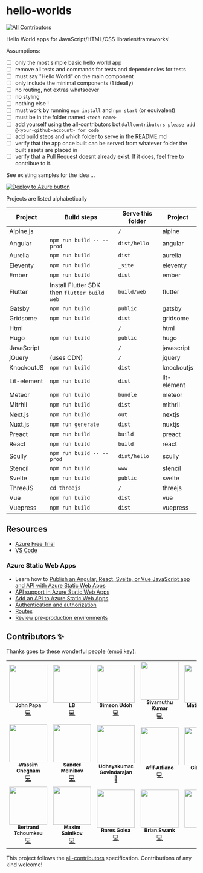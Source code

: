 # hello-worlds

<!-- ALL-CONTRIBUTORS-BADGE:START - Do not remove or modify this section -->

[![All Contributors](https://img.shields.io/badge/all_contributors-20-blue.svg?style=flat-square)](#contributors)

<!-- ALL-CONTRIBUTORS-BADGE:END -->

Hello World apps for JavaScript/HTML/CSS libraries/frameworks!

Assumptions:

- [ ] only the most simple basic hello world app
- [ ] remove all tests and commands for tests and dependencies for tests
- [ ] must say "Hello World" on the main component
- [ ] only include the minimal components (1 ideally)
- [ ] no routing, not extras whatsoever
- [ ] no styling
- [ ] nothing else !
- [ ] must work by running `npm install` and `npm start` (or equivalent)
- [ ] must be in the folder named `<tech-name>`
- [ ] add yourself using the all-contributors bot `@allcontributors please add @<your-github-account> for code`
- [ ] add build steps and which folder to serve in the README.md
- [ ] verify that the app once built can be served from whatever folder the built assets are placed in
- [ ] verify that a Pull Request doesnt already exist. If it does, feel free to contribue to it.

See existing samples for the idea ...

[![Deploy to Azure button](https://aka.ms/deploytoazurebutton)](https://portal.azure.com/?feature.customportal=false&WT.mc_id=build2020_swa-github-jopapa#create/Microsoft.StaticApp)

Projects are listed alphabetically

| Project     | Build steps                                  | Serve this folder | Project     |
| ----------- | -------------------------------------------- | ----------------- | ----------- |
| Alpine.js   |                                              | `/`               | alpine      |
| Angular     | `npm run build -- --prod`                    | `dist/hello`      | angular     |
| Aurelia     | `npm run build`                              | `dist`            | aurelia     |
| Eleventy    | `npm run build`                              | `_site`           | eleventy    |
| Ember       | `npm run build`                              | `dist`            | ember       |
| Flutter     | Install Flutter SDK then `flutter build web` | `build/web`       | flutter     |
| Gatsby      | `npm run build`                              | `public`          | gatsby      |
| Gridsome    | `npm run build`                              | `dist`            | gridsome    |
| Html        |                                              | `/`               | html        |
| Hugo        | `npm run build`                              | `public`          | hugo        |
| JavaScript  |                                              | `/`               | javascript  |
| jQuery      | (uses CDN)                                   | `/`               | jquery      |
| KnockoutJS  | `npm run build`                              | `dist`            | knockoutjs  |
| Lit-element | `npm run build`                              | `dist`            | lit-element |
| Meteor      | `npm run build`                              | `bundle`          | meteor      |
| Mitrhil     | `npm run build`                              | `dist`            | mithril     |
| Next.js     | `npm run build`                              | `out`             | nextjs      |
| Nuxt.js     | `npm run generate`                           | `dist`            | nuxtjs      |
| Preact      | `npm run build`                              | `build`           | preact      |
| React       | `npm run build`                              | `build`           | react       |
| Scully      | `npm run build -- --prod`                    | `dist/hello`      | scully      |
| Stencil     | `npm run build`                              | `www`             | stencil     |
| Svelte      | `npm run build`                              | `public`          | svelte      |
| ThreeJS     | `cd threejs`                                 | `/`               | threejs     |
| Vue         | `npm run build`                              | `dist`            | vue         |
| Vuepress    | `npm run build`                              | `dist`            | vuepress    |

## Resources

- [Azure Free Trial](https://azure.microsoft.com/en-us/free/?wt.mc_id=helloworlds-github-jopapa)
- [VS Code](https://code.visualstudio.com?wt.mc_id=helloworlds-github-jopapa)

### Azure Static Web Apps

- Learn how to [Publish an Angular, React, Svelte, or Vue JavaScript app and API with Azure Static Web Apps](https://docs.microsoft.com/learn/modules/publish-app-service-static-web-app-api?wt.mc_id=hello_worlds-github-jopapa)
- [API support in Azure Static Web Apps](https://docs.microsoft.com/azure/static-web-apps/apis?wt.mc_id=hello_worlds-github-jopapa)
- [Add an API to Azure Static Web Apps](https://docs.microsoft.com/azure/static-web-apps/add-api?wt.mc_id=hello_worlds-github-jopapa)
- [Authentication and authorization](https://docs.microsoft.com/azure/static-web-apps/authentication-authorization?wt.mc_id=hello_worlds-github-jopapa)
- [Routes](https://docs.microsoft.com/azure/static-web-apps/routes?wt.mc_id=hello_worlds-github-jopapa)
- [Review pre-production environments](https://docs.microsoft.com/azure/static-web-apps/review-publish-pull-requests?wt.mc_id=hello_worlds-github-jopapa)

## Contributors ✨

Thanks goes to these wonderful people ([emoji key](https://allcontributors.org/docs/en/emoji-key)):

<!-- ALL-CONTRIBUTORS-LIST:START - Do not remove or modify this section -->
<!-- prettier-ignore-start -->
<!-- markdownlint-disable -->
<table>
  <tr>
    <td align="center"><a href="http://johnpapa.net"><img src="https://avatars2.githubusercontent.com/u/1202528?v=4" width="100px;" alt=""/><br /><sub><b>John Papa</b></sub></a><br /><a href="https://github.com/johnpapa/hello-worlds/commits?author=johnpapa" title="Code">💻</a></td>
    <td align="center"><a href="https://github.com/laurieontech"><img src="https://avatars3.githubusercontent.com/u/15000607?v=4" width="100px;" alt=""/><br /><sub><b>LB</b></sub></a><br /><a href="https://github.com/johnpapa/hello-worlds/commits?author=laurieontech" title="Code">💻</a></td>
    <td align="center"><a href="https://simicode.me"><img src="https://avatars1.githubusercontent.com/u/25581792?v=4" width="100px;" alt=""/><br /><sub><b>Simeon Udoh</b></sub></a><br /><a href="https://github.com/johnpapa/hello-worlds/commits?author=simeon4real" title="Code">💻</a></td>
    <td align="center"><a href="https://twitter.com/ksivamuthu"><img src="https://avatars0.githubusercontent.com/u/4029525?v=4" width="100px;" alt=""/><br /><sub><b>Sivamuthu Kumar</b></sub></a><br /><a href="https://github.com/johnpapa/hello-worlds/commits?author=ksivamuthu" title="Code">💻</a></td>
    <td align="center"><a href="https://github.com/matiaskm"><img src="https://avatars3.githubusercontent.com/u/18614906?v=4" width="100px;" alt=""/><br /><sub><b>Matias Kohan</b></sub></a><br /><a href="https://github.com/johnpapa/hello-worlds/commits?author=matiaskm" title="Code">💻</a></td>
    <td align="center"><a href="https://github.com/Duraimurugan"><img src="https://avatars3.githubusercontent.com/u/7348388?v=4" width="100px;" alt=""/><br /><sub><b>Duraimurugan</b></sub></a><br /><a href="https://github.com/johnpapa/hello-worlds/commits?author=Duraimurugan" title="Code">💻</a></td>
    <td align="center"><a href="https://twitter.com/sinedied"><img src="https://avatars0.githubusercontent.com/u/593151?v=4" width="100px;" alt=""/><br /><sub><b>Yohan Lasorsa</b></sub></a><br /><a href="https://github.com/johnpapa/hello-worlds/commits?author=sinedied" title="Code">💻</a></td>
  </tr>
  <tr>
    <td align="center"><a href="https://wassim.dev"><img src="https://avatars2.githubusercontent.com/u/1699357?v=4" width="100px;" alt=""/><br /><sub><b>Wassim Chegham</b></sub></a><br /><a href="https://github.com/johnpapa/hello-worlds/commits?author=manekinekko" title="Code">💻</a></td>
    <td align="center"><a href="https://github.com/sandydoo"><img src="https://avatars3.githubusercontent.com/u/7572407?v=4" width="100px;" alt=""/><br /><sub><b>Sander Melnikov</b></sub></a><br /><a href="https://github.com/johnpapa/hello-worlds/commits?author=sandydoo" title="Code">💻</a></td>
    <td align="center"><a href="https://angularhive.com"><img src="https://avatars0.githubusercontent.com/u/29446574?v=4" width="100px;" alt=""/><br /><sub><b>Udhayakumar Govindarajan</b></sub></a><br /><a href="https://github.com/johnpapa/hello-worlds/commits?author=askudhay" title="Documentation">📖</a></td>
    <td align="center"><a href="https://behance.net/afifalfiano"><img src="https://avatars1.githubusercontent.com/u/47497276?v=4" width="100px;" alt=""/><br /><sub><b>Afif Alfiano</b></sub></a><br /><a href="https://github.com/johnpapa/hello-worlds/commits?author=afifalfiano" title="Code">💻</a></td>
    <td align="center"><a href="http://gilcreque.com"><img src="https://avatars2.githubusercontent.com/u/243234?v=4" width="100px;" alt=""/><br /><sub><b>Gil Creque</b></sub></a><br /><a href="https://github.com/johnpapa/hello-worlds/commits?author=gilcreque" title="Code">💻</a></td>
    <td align="center"><a href="https://github.com/afflexux"><img src="https://avatars0.githubusercontent.com/u/35804265?v=4" width="100px;" alt=""/><br /><sub><b>afflexux</b></sub></a><br /><a href="https://github.com/johnpapa/hello-worlds/commits?author=afflexux" title="Code">💻</a></td>
    <td align="center"><a href="https://github.com/apps/allcontributors"><img src="https://avatars0.githubusercontent.com/in/23186?v=4" width="100px;" alt=""/><br /><sub><b>allcontributors[bot]</b></sub></a><br /><a href="https://github.com/johnpapa/hello-worlds/commits?author=allcontributors[bot]" title="Documentation">📖</a></td>
  </tr>
  <tr>
    <td align="center"><a href="https://github.com/btchoum"><img src="https://avatars0.githubusercontent.com/u/9422996?v=4" width="100px;" alt=""/><br /><sub><b>Bertrand Tchoumkeu</b></sub></a><br /><a href="https://github.com/johnpapa/hello-worlds/commits?author=btchoum" title="Code">💻</a></td>
    <td align="center"><a href="https://medium.com/@webmaxru"><img src="https://avatars1.githubusercontent.com/u/1560278?v=4" width="100px;" alt=""/><br /><sub><b>Maxim Salnikov</b></sub></a><br /><a href="https://github.com/johnpapa/hello-worlds/commits?author=webmaxru" title="Code">💻</a></td>
    <td align="center"><a href="https://github.com/rgolea"><img src="https://avatars0.githubusercontent.com/u/8843202?v=4" width="100px;" alt=""/><br /><sub><b>Rares Golea</b></sub></a><br /><a href="https://github.com/johnpapa/hello-worlds/commits?author=rgolea" title="Code">💻</a></td>
    <td align="center"><a href="https://swank.dev/"><img src="https://avatars0.githubusercontent.com/u/18602728?v=4" width="100px;" alt=""/><br /><sub><b>Brian Swank</b></sub></a><br /><a href="https://github.com/johnpapa/hello-worlds/commits?author=bswank" title="Code">💻</a></td>
    <td align="center"><a href="https://codewithhugo.com"><img src="https://avatars1.githubusercontent.com/u/6459679?v=4" width="100px;" alt=""/><br /><sub><b>Hugo</b></sub></a><br /><a href="https://github.com/johnpapa/hello-worlds/commits?author=hugodf" title="Code">💻</a></td>
    <td align="center"><a href="https://noelmace.com"><img src="https://avatars3.githubusercontent.com/u/7578400?v=4" width="100px;" alt=""/><br /><sub><b>Noël Macé</b></sub></a><br /><a href="https://github.com/johnpapa/hello-worlds/commits?author=noelmace" title="Code">💻</a></td>
  </tr>
</table>

<!-- markdownlint-enable -->
<!-- prettier-ignore-end -->

<!-- ALL-CONTRIBUTORS-LIST:END -->

This project follows the [all-contributors](https://github.com/all-contributors/all-contributors) specification. Contributions of any kind welcome!
